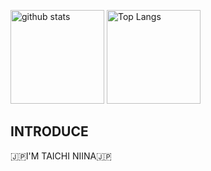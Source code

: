 <p align="left">
<img alt="github stats" height="150px" src="https://github-readme-stats.vercel.app/api?username=tayboy217&hide=contribs&count_private=true&show_icons=true&theme=tokyonight" />
 <img alt="Top Langs" height="150px" src="https://github-readme-stats.vercel.app/api/top-langs/?username=tayboy217&layout=compact&theme=tokyonight" />
</p>

## INTRODUCE
🇯🇵I'M TAICHI NIINA🇯🇵

<!--
**tayboy217/tayboy217** is a ✨ _special_ ✨ repository because its `README.md` (this file) appears on your GitHub profile.

Here are some ideas to get you started:

- 🔭 I’m currently working on ...
- 🌱 I’m currently learning ...
- 👯 I’m looking to collaborate on ...
- 🤔 I’m looking for help with ...
- 💬 Ask me about ...
- 📫 How to reach me: ...
- 😄 Pronouns: ...
- ⚡ Fun fact: ...
-->
